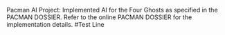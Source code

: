 Pacman AI Project: Implemented AI for the Four Ghosts as specified in the PACMAN DOSSIER. Refer to the online PACMAN DOSSIER for the implementation details.
#Test Line
